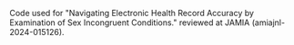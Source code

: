 Code used for "Navigating Electronic Health Record Accuracy by Examination of Sex Incongruent Conditions." reviewed at JAMIA (amiajnl-2024-015126).
